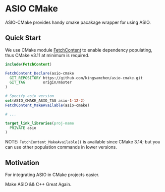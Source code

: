 # ASIO CMake

ASIO-CMake provides handy cmake pacakage wrapper for using ASIO.

## Quick Start

We use CMake module [FetchContent](https://cmake.org/cmake/help/latest/module/FetchContent.html) to enable dependency populating, thus CMake v3.11 at minimum is required.

```cmake
include(FetchContent)

FetchContent_Declare(asio-cmake
  GIT_REPOSITORY https://github.com/kingsamchen/asio-cmake.git
  GIT_TAG        origin/master
)

# Specify asio version
set(ASIO_CMAKE_ASIO_TAG asio-1-12-2)
FetchContent_MakeAvailable(asio-cmake)

# ...

target_link_libraries(proj-name
  PRIVATE asio
)
```

NOTE: `FetchContent_MakeAvailable()` is available since CMake 3.14; but you can use other population commands in lower versions.

## Motivation

For integrating ASIO in CMake projects easier.

Make ASIO && C++ Great Again.
